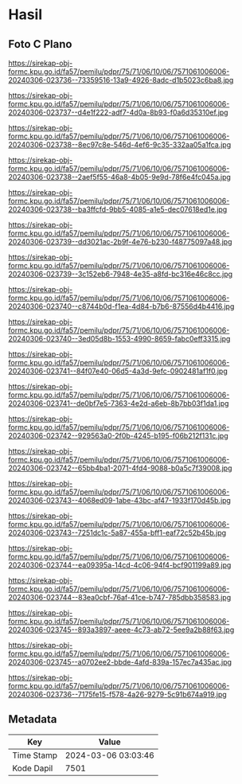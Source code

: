 # Hasil

## Foto C Plano

https://sirekap-obj-formc.kpu.go.id/fa57/pemilu/pdpr/75/71/06/10/06/7571061006006-20240306-023736--73359516-13a9-4926-8adc-d1b5023c6ba8.jpg

https://sirekap-obj-formc.kpu.go.id/fa57/pemilu/pdpr/75/71/06/10/06/7571061006006-20240306-023737--d4e1f222-adf7-4d0a-8b93-f0a6d35310ef.jpg

https://sirekap-obj-formc.kpu.go.id/fa57/pemilu/pdpr/75/71/06/10/06/7571061006006-20240306-023738--8ec97c8e-546d-4ef6-9c35-332aa05a1fca.jpg

https://sirekap-obj-formc.kpu.go.id/fa57/pemilu/pdpr/75/71/06/10/06/7571061006006-20240306-023738--2aef5f55-46a8-4b05-9e9d-78f6e4fc045a.jpg

https://sirekap-obj-formc.kpu.go.id/fa57/pemilu/pdpr/75/71/06/10/06/7571061006006-20240306-023738--ba3ffcfd-9bb5-4085-a1e5-dec07618ed1e.jpg

https://sirekap-obj-formc.kpu.go.id/fa57/pemilu/pdpr/75/71/06/10/06/7571061006006-20240306-023739--dd3021ac-2b9f-4e76-b230-f48775097a48.jpg

https://sirekap-obj-formc.kpu.go.id/fa57/pemilu/pdpr/75/71/06/10/06/7571061006006-20240306-023739--3c152eb6-7948-4e35-a8fd-bc316e46c8cc.jpg

https://sirekap-obj-formc.kpu.go.id/fa57/pemilu/pdpr/75/71/06/10/06/7571061006006-20240306-023740--c8744b0d-f1ea-4d84-b7b6-87556d4b4416.jpg

https://sirekap-obj-formc.kpu.go.id/fa57/pemilu/pdpr/75/71/06/10/06/7571061006006-20240306-023740--3ed05d8b-1553-4990-8659-fabc0eff3315.jpg

https://sirekap-obj-formc.kpu.go.id/fa57/pemilu/pdpr/75/71/06/10/06/7571061006006-20240306-023741--84f07e40-06d5-4a3d-9efc-0902481af1f0.jpg

https://sirekap-obj-formc.kpu.go.id/fa57/pemilu/pdpr/75/71/06/10/06/7571061006006-20240306-023741--de0bf7e5-7363-4e2d-a6eb-8b7bb03f1da1.jpg

https://sirekap-obj-formc.kpu.go.id/fa57/pemilu/pdpr/75/71/06/10/06/7571061006006-20240306-023742--929563a0-2f0b-4245-b195-f06b212f131c.jpg

https://sirekap-obj-formc.kpu.go.id/fa57/pemilu/pdpr/75/71/06/10/06/7571061006006-20240306-023742--65bb4ba1-2071-4fd4-9088-b0a5c7f39008.jpg

https://sirekap-obj-formc.kpu.go.id/fa57/pemilu/pdpr/75/71/06/10/06/7571061006006-20240306-023743--4068ed09-1abe-43bc-af47-1933f170d45b.jpg

https://sirekap-obj-formc.kpu.go.id/fa57/pemilu/pdpr/75/71/06/10/06/7571061006006-20240306-023743--7251dc1c-5a87-455a-bff1-eaf72c52b45b.jpg

https://sirekap-obj-formc.kpu.go.id/fa57/pemilu/pdpr/75/71/06/10/06/7571061006006-20240306-023744--ea09395a-14cd-4c06-94f4-bcf901199a89.jpg

https://sirekap-obj-formc.kpu.go.id/fa57/pemilu/pdpr/75/71/06/10/06/7571061006006-20240306-023744--83ea0cbf-76af-41ce-b747-785dbb358583.jpg

https://sirekap-obj-formc.kpu.go.id/fa57/pemilu/pdpr/75/71/06/10/06/7571061006006-20240306-023745--893a3897-aeee-4c73-ab72-5ee9a2b88f63.jpg

https://sirekap-obj-formc.kpu.go.id/fa57/pemilu/pdpr/75/71/06/10/06/7571061006006-20240306-023745--a0702ee2-bbde-4afd-839a-157ec7a435ac.jpg

https://sirekap-obj-formc.kpu.go.id/fa57/pemilu/pdpr/75/71/06/10/06/7571061006006-20240306-023736--7175fe15-f578-4a26-9279-5c91b674a919.jpg


## Metadata

| Key        | Value               |
| ---------- | ------------------- |
| Time Stamp | 2024-03-06 03:03:46 |
| Kode Dapil | 7501                |



